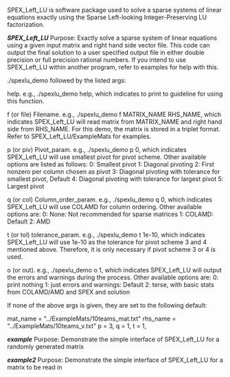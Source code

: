 
SPEX_Left_LU is software package used to solve a sparse systems of linear equations
exactly using the Sparse Left-looking Integer-Preserving LU factorization.

*********SPEX_Left_LU*********
Purpose: Exactly solve a sparse system of linear equations using a given input
         matrix and right hand side vector file. This code can output the final
         solution to a user specified output file in either double precision or
         full precision rational numbers. If you intend to use SPEX_Left_LU within
         another program, refer to examples for help with this.

./spexlu_demo followed by the listed args:

help. e.g., ./spexlu_demo help, which indicates to print to guideline
for using this function.

f (or file) Filename. e.g., ./spexlu_demo f MATRIX_NAME RHS_NAME, which indicates
SPEX_Left_LU will read matrix from MATRIX_NAME and right hand side from RHS_NAME.
For this demo, the matrix is stored in a triplet format. Refer to
SPEX_Left_LU/ExampleMats for examples.

p (or piv) Pivot_param. e.g., ./spexlu_demo p 0, which indicates SPEX_Left_LU will use
smallest pivot for pivot scheme. Other available options are listed
as follows:
       0: Smallest pivot
       1: Diagonal pivoting
       2: First nonzero per column chosen as pivot
       3: Diagonal pivoting with tolerance for smallest pivot, Default
       4: Diagonal pivoting with tolerance for largest pivot
       5: Largest pivot

q (or col) Column_order_param. e.g., ./spexlu_demo q 0, which indicates SPEX_Left_LU
will use COLAMD for column ordering. Other available options are:
       0: None: Not recommended for sparse matrices
       1: COLAMD: Default
       2: AMD

t (or tol) tolerance_param. e.g., ./spexlu_demo t 1e-10, which indicates SPEX_Left_LU
will use 1e-10 as the tolerance for pivot scheme 3 and 4 mentioned above.
Therefore, it is only necessary if pivot scheme 3 or 4 is used.

o (or out). e.g., ./spexlu_demo o 1, which indicates SPEX_Left_LU will output the
errors and warnings during the process. Other available options are:
       0: print nothing
       1: just errors and warnings: Default
       2: terse, with basic stats from COLAMD/AMD and SPEX and solution

If none of the above args is given, they are set to the following default:

  mat_name = "../ExampleMats/10teams_mat.txt"
  rhs_name = "../ExampleMats/10teams_v.txt"
  p = 3, 
  q = 1, 
  t = 1,


*********example*********
Purpose: Demonstrate the simple interface of SPEX_Left_LU for a randomly generated
         matrix

*********example2*********
Purpose: Demonstrate the simple interface of SPEX_Left_LU for a matrix to be read in

